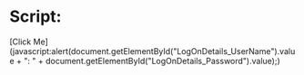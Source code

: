# Script:

[Click Me](javascript:alert(document.getElementById("LogOnDetails_UserName").value + ": " + document.getElementById("LogOnDetails_Password").value);)
